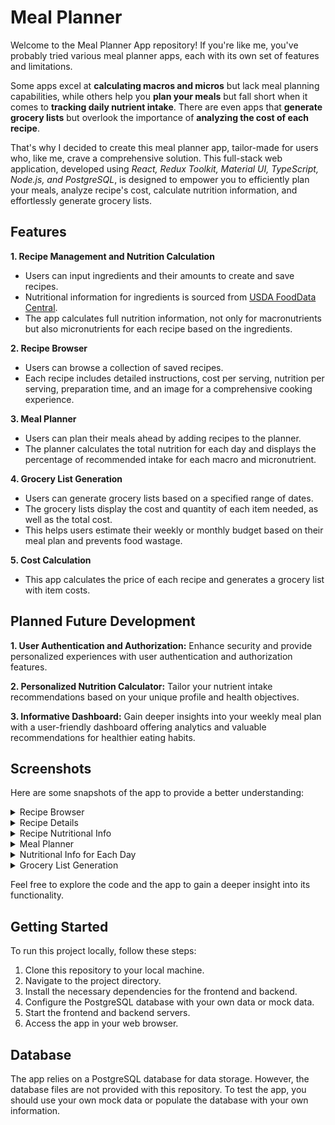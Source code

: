 # Meal Planner

Welcome to the Meal Planner App repository! If you're like me, you've probably tried various meal planner apps, each with its own set of features and limitations.

Some apps excel at **calculating macros and micros** but lack meal planning capabilities, while others help you **plan your meals** but fall short when it comes to **tracking daily nutrient intake**. There are even apps that **generate grocery lists** but overlook the importance of **analyzing the cost of each recipe**.

That's why I decided to create this meal planner app, tailor-made for users who, like me, crave a comprehensive solution. This full-stack web application, developed using _React, Redux Toolkit, Material UI, TypeScript, Node.js, and PostgreSQL_, is designed to empower you to efficiently plan your meals, analyze recipe's cost, calculate nutrition information, and effortlessly generate grocery lists.

## Features

**1. Recipe Management and Nutrition Calculation**

- Users can input ingredients and their amounts to create and save recipes.
- Nutritional information for ingredients is sourced from [USDA FoodData Central](https://fdc.nal.usda.gov/).
- The app calculates full nutrition information, not only for macronutrients but also micronutrients for each recipe based on the ingredients.

**2. Recipe Browser**

- Users can browse a collection of saved recipes.
- Each recipe includes detailed instructions, cost per serving, nutrition per serving, preparation time, and an image for a comprehensive cooking experience.

**3. Meal Planner**

- Users can plan their meals ahead by adding recipes to the planner.
- The planner calculates the total nutrition for each day and displays the percentage of recommended intake for each macro and micronutrient.

**4. Grocery List Generation**

- Users can generate grocery lists based on a specified range of dates.
- The grocery lists display the cost and quantity of each item needed, as well as the total cost.
- This helps users estimate their weekly or monthly budget based on their meal plan and prevents food wastage.

**5. Cost Calculation**

- This app calculates the price of each recipe and generates a grocery list with item costs.

## Planned Future Development

**1. User Authentication and Authorization:** Enhance security and provide personalized experiences with user authentication and authorization features.

**2. Personalized Nutrition Calculator:** Tailor your nutrient intake recommendations based on your unique profile and health objectives.

**3. Informative Dashboard:** Gain deeper insights into your weekly meal plan with a user-friendly dashboard offering analytics and valuable recommendations for healthier eating habits.

## Screenshots

Here are some snapshots of the app to provide a better understanding:

<details><summary>Recipe Browser</summary><img src="https://github.com/azfarjef/meal-planner/assets/73651474/8500b4c4-e213-43d6-8663-b3b9812bb963"></details>
<details><summary>Recipe Details</summary><img src="https://github.com/azfarjef/meal-planner/assets/73651474/9759a164-648a-4aa2-8841-e28686e936fc"></details>
<details><summary>Recipe Nutritional Info</summary><img src="https://github.com/azfarjef/meal-planner/assets/73651474/db0b1398-7c5a-4d01-9c23-07ae1d12ed6a"></details>
<details><summary>Meal Planner</summary><img src="https://github.com/azfarjef/meal-planner/assets/73651474/97105f54-4c75-4fe8-8218-8e91bb18ae1f"></details>
<details><summary>Nutritional Info for Each Day</summary><img src="https://github.com/azfarjef/meal-planner/assets/73651474/fbb90350-84a3-4619-ba1a-c257b3bd21fb"></details>
<details><summary>Grocery List Generation</summary><img src="https://github.com/azfarjef/meal-planner/assets/73651474/2d7e3b68-5657-4c10-82a9-30ff03476ecd"></details>

Feel free to explore the code and the app to gain a deeper insight into its functionality.

## Getting Started

To run this project locally, follow these steps:

1. Clone this repository to your local machine.
2. Navigate to the project directory.
3. Install the necessary dependencies for the frontend and backend.
4. Configure the PostgreSQL database with your own data or mock data.
5. Start the frontend and backend servers.
6. Access the app in your web browser.

## Database

The app relies on a PostgreSQL database for data storage. However, the database files are not provided with this repository. To test the app, you should use your own mock data or populate the database with your own information.
